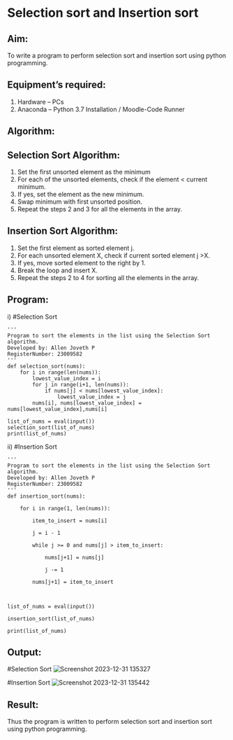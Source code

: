 # Selection sort and Insertion sort
## Aim:
To write a program to perform selection sort and insertion sort using python programming.
## Equipment’s required:
1.	Hardware – PCs
2.	Anaconda – Python 3.7 Installation / Moodle-Code Runner
## Algorithm:
## Selection Sort Algorithm:
1.	Set the first unsorted element as the minimum
2.	For each of the unsorted elements, check if the element < current minimum.
3.	If yes, set the element as the new minimum.
4.	Swap minimum with first unsorted position.
5.	Repeat the steps 2 and 3 for all the elements in the array.
## Insertion Sort Algorithm:
1.	Set the first element as sorted element j.
2.	For each unsorted element X, check if current sorted element j >X.
3.	If yes, move sorted element to the right by 1.
4.	Break the loop and insert X.
5.	Repeat the steps 2 to 4 for sorting all the elements in the array.
## Program:
i)	#Selection Sort
```
''' 
Program to sort the elements in the list using the Selection Sort algorithm.
Developed by: Allen Joveth P
RegisterNumber: 23009582
'''
def selection_sort(nums):
    for i in range(len(nums)):
        lowest_value_index = i
        for j in range(i+1, len(nums)):
            if nums[j] < nums[lowest_value_index]:
                lowest_value_index = j
        nums[i], nums[lowest_value_index] = nums[lowest_value_index],nums[i]
        
list_of_nums = eval(input())
selection_sort(list_of_nums)
print(list_of_nums)
```
ii)	#Insertion Sort
```
''' 
Program to sort the elements in the list using the Selection Sort algorithm.
Developed by: Allen Joveth P
RegisterNumber: 23009582
'''
def insertion_sort(nums):

    for i in range(1, len(nums)):

        item_to_insert = nums[i]

        j = i - 1

        while j >= 0 and nums[j] > item_to_insert:

            nums[j+1] = nums[j]

            j -= 1

        nums[j+1] = item_to_insert

        

list_of_nums = eval(input())

insertion_sort(list_of_nums)

print(list_of_nums)
```

## Output:

#Selection Sort
![Screenshot 2023-12-31 135327](https://github.com/allenjoveth/Sorting-Algorithm/assets/139422287/5640645a-00b1-4c38-8b81-7317e2afe646)

#Insertion Sort
![Screenshot 2023-12-31 135442](https://github.com/allenjoveth/Sorting-Algorithm/assets/139422287/d35aa4b8-e9d1-4b43-8849-c4006fb4549f)

## Result:
Thus the program is written to perform selection sort and insertion sort using python programming.
